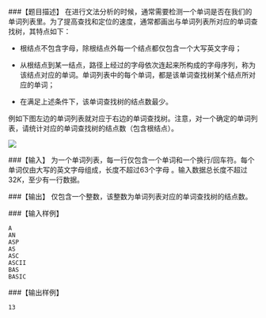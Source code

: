 ###【题目描述】
在进行文法分析的时候，通常需要检测一个单词是否在我们的单词列表里。为了提高查找和定位的速度，通常都画出与单词列表所对应的单词查找树，其特点如下：

+ 根结点不包含字母，除根结点外每一个结点都仅包含一个大写英文字母；

+ 从根结点到某一结点，路径上经过的字母依次连起来所构成的字母序列，称为该结点对应的单词。单词列表中的每个单词，都是该单词查找树某个结点所对应的单词；

+ 在满足上述条件下，该单词查找树的结点数最少。

例如下图左边的单词列表就对应于右边的单词查找树。注意，对一个确定的单词列表，请统计对应的单词查找树的结点数（包含根结点）。


![](https://syc-oj-file.oss-cn-shenzhen.aliyuncs.com/img/20201004103756422.gif)

###【输入】
为一个单词列表，每一行仅包含一个单词和一个换行/回车符。每个单词仅由大写的英文字母组成，长度不超过$63$个字母 。输入数据总长度不超过$32K$，至少有一行数据。

###【输出】
仅包含一个整数，该整数为单词列表对应的单词查找树的结点数。

###【输入样例】
```
A
AN
ASP
AS
ASC
ASCII
BAS
BASIC
```
###【输出样例】
```
13
```